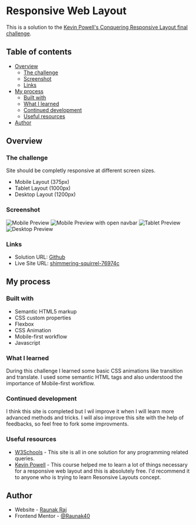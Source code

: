 # Responsive Web Layout

This is a solution to the [Kevin Powell's Conquering Responsive Layout final challenge](https://courses.kevinpowell.co/view/courses/conquering-responsive-layouts).  

## Table of contents

- [Overview](#overview)
  - [The challenge](#the-challenge)
  - [Screenshot](#screenshot)
  - [Links](#links)
- [My process](#my-process)
  - [Built with](#built-with)
  - [What I learned](#what-i-learned)
  - [Continued development](#continued-development)
  - [Useful resources](#useful-resources)
- [Author](#author)

## Overview

### The challenge

Site should be completly responsive at different screen sizes.
- Mobile Layout (375px)
- Tablet Layout (1000px)
- Desktop Layout (1200px)

### Screenshot

![Mobile Preview](images/Mobile-Preview.png)
![Mobile Preview with open navbar](images/Mobile-Preview-navbar.png)
![Tablet Preview](images/Tablet-Preview.png)
![Desktop Preview](images/Desktop-Preview.png)

### Links

- Solution URL: [Github](https://github.com/Raunak40/Responsive_Web_Layout)
- Live Site URL: [shimmering-squirrel-76974c](https://shimmering-squirrel-76974c.netlify.app)

## My process

### Built with

- Semantic HTML5 markup
- CSS custom properties
- Flexbox
- CSS Animation
- Mobile-first workflow
- Javascript

### What I learned

During this challenge I learned some basic CSS animations like transition and translate. I used some semantic HTML tags and also understood the importance of Mobile-first workflow.

### Continued development

I think this site is completed but I wil improve it when I will learn more advanced methods and tricks. I will also improve this site with the help of feedbacks, so feel free to fork some improvments.

### Useful resources

- [W3Schools](https://www.w3schools.com) - This site is all in one solution for any programming related queries.
- [Kevin Powell](https://courses.kevinpowell.co/view/courses/conquering-responsive-layouts) - This course helped me to learn a lot of things necessary for a responsive web layout and this is absolutely free. I'd recommend it to anyone who is trying to learn Resonsive Layouts concept.

## Author

- Website - [Raunak Raj](https://shimmering-squirrel-76974c.netlify.app)
- Frontend Mentor - [@Raunak40](https://www.frontendmentor.io/profile/Raunak40)